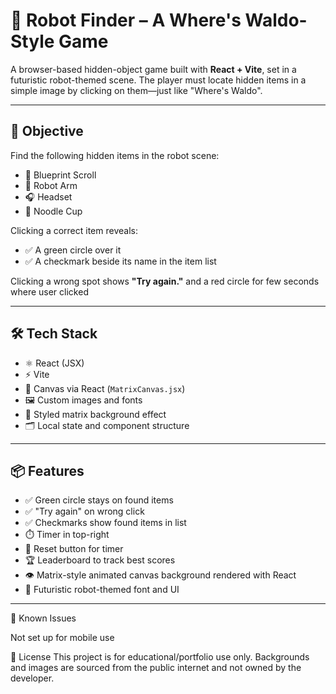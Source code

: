 # 🤖 Robot Finder – A Where's Waldo-Style Game

A browser-based hidden-object game built with **React + Vite**, set in a futuristic robot-themed scene. The player must locate hidden items in a simple image by clicking on them—just like "Where's Waldo".

---

## 🎯 Objective

Find the following hidden items in the robot scene:

- 🧾 Blueprint Scroll  
- 🦾 Robot Arm  
- 🎧 Headset  
- 🍜 Noodle Cup  

Clicking a correct item reveals:
- ✅ A green circle over it
- ✅ A checkmark beside its name in the item list

Clicking a wrong spot shows **"Try again."** and a red circle for few seconds where user clicked

---


## 🛠️ Tech Stack

- ⚛️ React (JSX)
- ⚡ Vite
- 🎨 Canvas via React (`MatrixCanvas.jsx`)
- 🖼️ Custom images and fonts
- 🧠 Styled matrix background effect
- 🗂 Local state and component structure

---

## 📦 Features

- ✅ Green circle stays on found items
- ✅ "Try again" on wrong click
- ✅ Checkmarks show found items in list
- ⏱️ Timer in top-right
- 🔁 Reset button for timer
- 🏆 Leaderboard to track best scores
- 👁️ Matrix-style animated canvas background rendered with React
- 🤖 Futuristic robot-themed font and UI

---

🐛 Known Issues

Not set up for mobile use

📃 License
This project is for educational/portfolio use only. Backgrounds and images are sourced from the public internet and not owned by the developer.